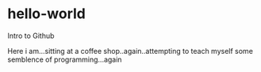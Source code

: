 # hello-world
Intro to Github

Here i am...sitting at a coffee shop..again..attempting to teach myself some semblence of programming...again
